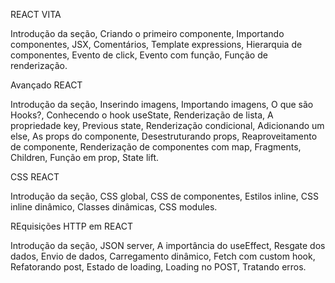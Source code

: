 REACT VITA

Introdução da seção,
Criando o primeiro componente,
Importando componentes,
JSX,
Comentários,
Template expressions,
Hierarquia de componentes,
Evento de click,
Evento com função,
Função de renderização.

Avançado REACT

Introdução da seção,
Inserindo imagens,
Importando imagens,
O que são Hooks?,
Conhecendo o hook useState,
Renderização de lista,
A propriedade key,
Previous state,
Renderização condicional,
Adicionando um else,
As props do componente,
Desestruturando props,
Reaproveitamento de componente,
Renderização de componentes com map,
Fragments,
Children,
Função em prop,
State lift.

CSS REACT

Introdução da seção,
CSS global,
CSS de componentes,
Estilos inline,
CSS inline dinâmico,
Classes dinâmicas,
CSS modules.

REquisições HTTP em REACT

Introdução da seção,
JSON server,
A importância do useEffect,
Resgate dos dados,
Envio de dados,
Carregamento dinâmico,
Fetch com custom hook,
Refatorando post,
Estado de loading,
Loading no POST,
Tratando erros.



